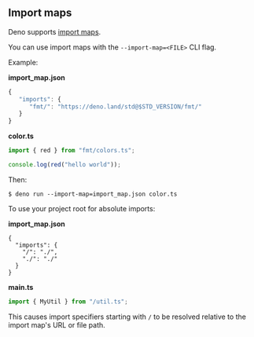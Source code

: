 ## Import maps

Deno supports [import maps](https://github.com/WICG/import-maps).

You can use import maps with the `--import-map=<FILE>` CLI flag.

Example:

**import_map.json**

```js
{
   "imports": {
      "fmt/": "https://deno.land/std@$STD_VERSION/fmt/"
   }
}
```

**color.ts**

```ts
import { red } from "fmt/colors.ts";

console.log(red("hello world"));
```

Then:

```shell
$ deno run --import-map=import_map.json color.ts
```

To use your project root for absolute imports:

**import_map.json**

```jsonc
{
  "imports": {
    "/": "./",
    "./": "./"
  }
}
```

**main.ts**

```ts
import { MyUtil } from "/util.ts";
```

This causes import specifiers starting with `/` to be resolved relative to the
import map's URL or file path.
